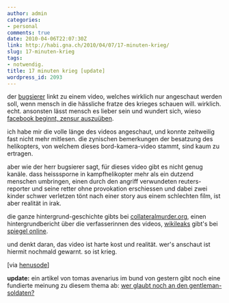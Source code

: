 ```yaml
---
author: admin
categories:
- personal
comments: true
date: 2010-04-06T22:07:30Z
link: http://habi.gna.ch/2010/04/07/17-minuten-krieg/
slug: 17-minuten-krieg
tags:
- notwendig.
title: 17 minuten krieg [update]
wordpress_id: 2093
---
```


der [bugsierer](http://henusodeblog.blogspot.com/2010/04/17-minuten-krieg.html) linkt zu einem video, welches wirklich nur angeschaut werden soll, wenn mensch in die hässliche fratze des krieges schauen will. wirklich. echt. ansonsten lässt mensch es lieber sein und wundert sich, wieso [facebook beginnt, zensur auszuüben](http://habi.soup.io/post/52099248/RT-brokep-RT-parasight-Facebook-is-censoring).




ich habe mir die volle länge des videos angeschaut, und konnte zeitweilig fast nicht mehr mitlesen. die zynischen bemerkungen der besatzung des helikopters, von welchem dieses bord-kamera-video stammt, sind kaum zu ertragen.


  

aber wie der herr bugsierer sagt, für dieses video gibt es nicht genug kanäle. dass heisssporne in kampfhelikopter mehr als ein dutzend menschen umbringen, einen durch den angriff verwundeten reuters-reporter und seine retter ohne provokation erschiessen und dabei zwei kinder schwer verletzen tönt nach einer story aus einem schlechten film, ist aber realität in irak.  

die ganze hintergrund-geschichte gibts bei [collateralmurder.org](http://collateralmurder.org/), einen hintergrundbericht über die verfasserinnen des videos, [wikileaks](http://wikileaks.org/) gibt's bei [spiegel online](http://www.spiegel.de/politik/ausland/0,1518,687427,00.html).  

und denkt daran, das video ist harte kost und realität. wer's anschaut ist hiermit nochmald gewarnt. so ist krieg.  

[via [henusode](http://henusodeblog.blogspot.com/2010/04/17-minuten-krieg.html)]  


**update:** ein artikel von tomas avenarius im bund von gestern gibt noch eine fundierte meinung zu diesem thema ab: [wer glaubt noch an den gentleman-soldaten?](http://www.tagesanzeiger.ch/ausland/naher-osten-und-afrika/Wer-glaubt-noch-an-den-Gentlemansoldaten/story/13497239)
